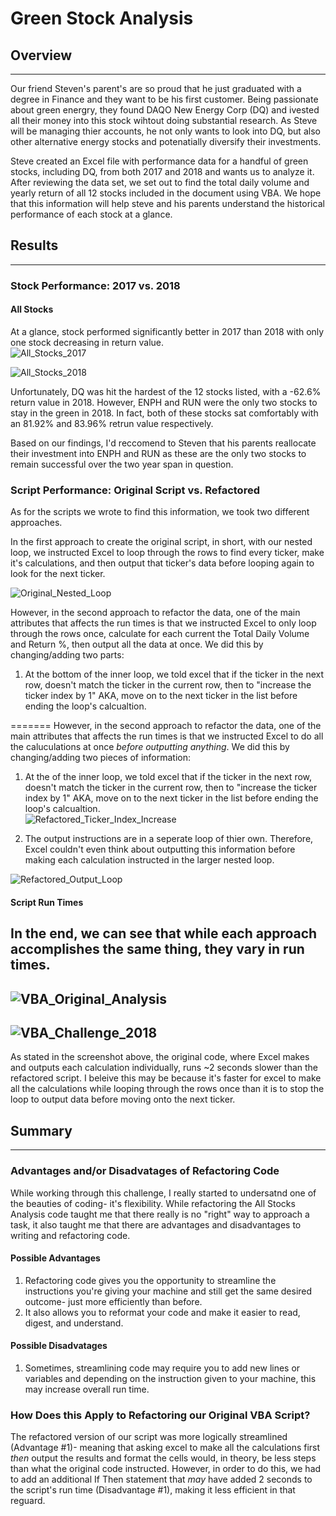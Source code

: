 # Green Stock Analysis 
## Overview
---
Our friend Steven's parent's are so proud that he just graduated with a degree in Finance and they want to be his first customer. Being passionate about green energry, they found DAQO New Energy Corp (DQ) and ivested all their money into this stock wihtout doing substantial research.  As Steve will be managing thier accounts, he not only wants to look into DQ, but also other alternative energy stocks and potenatially diversify their investments.

Steve created an Excel file with performance data for a handful of green stocks, including DQ, from both 2017 and 2018 and wants us to analyze it.  After reviewing the data set, we set out to find the total daily volume and yearly return of all 12 stocks included in the document using VBA.  We hope that this information will help steve and his parents understand the historical performance of each stock at a glance.  

## Results 
---
### Stock Performance: 2017 vs. 2018 
#### All Stocks
At a glance, stock performed significantly better in 2017 than 2018 with only one stock decreasing in return value.  
![All_Stocks_2017](https://user-images.githubusercontent.com/94569240/147702152-d5b80150-65d8-418f-a8dd-78145373853e.PNG)

![All_Stocks_2018](https://user-images.githubusercontent.com/94569240/147702159-a57e9108-7bb3-40e1-bbc5-f9a1f585f7df.PNG)

Unfortunately, DQ was hit the hardest of the 12 stocks listed, with a -62.6% return value in 2018.  However, ENPH and RUN were the only two stocks to stay in the green in 2018.  In fact, both of these stocks sat comfortably with an 81.92% and 83.96% retrun value respectively.      

Based on our findings, I'd reccomend to Steven that his parents reallocate their investment into ENPH and RUN as these are the only two stocks to remain successful over the two year span in question.  

### Script Performance: Original Script vs. Refactored 
As for the scripts we wrote to find this information, we took two different approaches.  

In the first approach to create the original script, in short, with our nested loop, we instructed Excel to loop through the rows to find every ticker, make it's calculations, and then output that ticker's data before looping again to look for the next ticker.  

![Original_Nested_Loop](https://user-images.githubusercontent.com/94569240/147702393-4a553a97-e444-4806-9fd8-51690d2ddd6a.PNG)



However, in the second approach to refactor the data, one of the main attributes that affects the run times is that we instructed Excel to only loop through the rows once, calculate for each current the Total Daily Volume and Return %, then output all the data at once.  We did this by changing/adding two parts:
1. At the bottom of the inner loop, we told excel that if the ticker in the next row, doesn't match the ticker in the current row, then to "increase the ticker index by 1" AKA, move on to the next ticker in the list before ending the loop's calcualtion.  

=======
However, in the second approach to refactor the data, one of the main attributes that affects the run times is that we instructed Excel to do all the caluculations at once *before outputting anything*.  We did this by changing/adding two pieces of information:
1. At the of the inner loop, we told excel that if the ticker in the next row, doesn't match the ticker in the current row, then to "increase the ticker index by 1" AKA, move on to the next ticker in the list before ending the loop's calcualtion.  
![Refactored_Ticker_Index_Increase](https://user-images.githubusercontent.com/94569240/148440490-9382b8a5-cafa-4bae-a910-743f4134d11b.PNG)

2. The output instructions are in a seperate loop of thier own.  Therefore, Excel couldn't even think about outputting this information before making each calculation instructed in the larger nested loop.  

![Refactored_Output_Loop](https://user-images.githubusercontent.com/94569240/147702551-334cb0a7-80c8-4cdc-b3a2-3a1efd4377d2.PNG)

#### Script Run Times 
In the end, we can see that while each approach accomplishes the same thing, they vary in run times.
---
![VBA_Original_Analysis](https://user-images.githubusercontent.com/94569240/148440777-7273f54f-2224-4858-99fc-954fc926ceb0.PNG)
---
![VBA_Challenge_2018](https://user-images.githubusercontent.com/94569240/148440810-1801f76e-3464-4006-9054-9d61a08afa9d.PNG)
---
As stated in the screenshot above, the original code, where Excel makes and outputs each calculation individually, runs ~2 seconds slower than the refactored script.  I beleive this may be because it's faster for excel to make all the calculations while looping through the rows once than it is to stop the loop to output data before moving onto the next ticker.  

## Summary
---
### Advantages and/or Disadvatages of Refactoring Code
While working through this challenge, I really started to undersatnd one of the beauties of coding- it's flexibility.  While refactoring the All Stocks Analysis code taught me that there really is no "right" way to approach a task, it also taught me that there are advantages and disadvantages to writing and refactoring code.  
#### Possible Advantages
1. Refactoring code gives you the opportunity to streamline the instructions you're giving your machine and still get the same desired outcome- just more efficiently than before.     
2. It also allows you to reformat your code and make it easier to read, digest, and understand.  

#### Possible Disadvatages 
1. Sometimes, streamlining code may require you to add new lines or variables and depending on the instruction given to your machine, this may increase overall run time.  

### How Does this Apply to Refactoring our Original VBA Script?
The refactored version of our script was more logically streamlined (Advantage #1)- meaning that asking excel to make all the calculations first *then* output the results and format the cells would, in theory, be less steps than what the original code instructed.  However,  in order to do this, we had to add an additional If Then statement that *may* have added 2 seconds to the script's run time (Disadvantage #1), making it less efficient in that reguard.   
